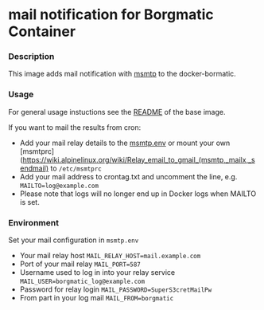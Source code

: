 # mail notification for Borgmatic Container 

### Description

This image adds mail notification with [msmtp](https://marlam.de/msmtp/) to the docker-bormatic.

### Usage

For general usage instuctions see the [README](../base/README.md) of the base image.

If you want to mail the results from cron:
* Add your mail relay details to the [msmtp.env](msmtp.env.template) or mount your own [msmtprc](https://wiki.alpinelinux.org/wiki/Relay_email_to_gmail_(msmtp,_mailx,_sendmail) to `/etc/msmtprc`
* Add your mail address to crontag.txt and uncomment the line, e.g. `MAILTO=log@example.com`
* Please note that logs will no longer end up in Docker logs when MAILTO is set.

### Environment
Set your mail configuration in `msmtp.env`
- Your mail relay host `MAIL_RELAY_HOST=mail.example.com`
- Port of your mail relay `MAIL_PORT=587`
- Username used to log in into your relay service `MAIL_USER=borgmatic_log@example.com`
- Password for relay login   `MAIL_PASSWORD=SuperS3cretMailPw`
- From part in your log mail `MAIL_FROM=borgmatic`
